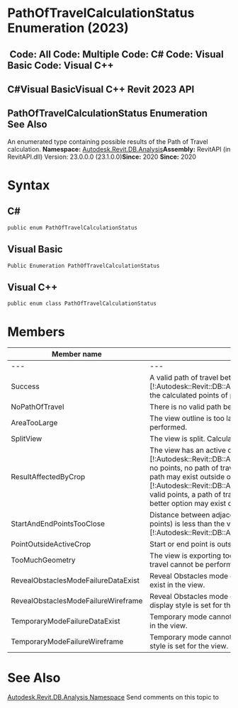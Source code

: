 # PathOfTravelCalculationStatus Enumeration (2023)

﻿
 Code: All Code: Multiple Code: C# Code: Visual Basic Code: Visual C++   
---  
C#Visual BasicVisual C++
Revit 2023 API  
---  
PathOfTravelCalculationStatus Enumeration  
See Also  
---  
An enumerated type containing possible results of the Path of Travel calculation. 
**Namespace:** [Autodesk.Revit.DB.Analysis](958e2e12-587d-f188-5d7b-f13d7dbfdf48.md "Autodesk.Revit.DB.Analysis Namespace")**Assembly:** RevitAPI (in RevitAPI.dll) Version: 23.0.0.0 (23.1.0.0)**Since:** 2020 **Since:** 2020 
# Syntax
C#  
---  
```text
public enum PathOfTravelCalculationStatus
```
  
Visual Basic  
---  
```text
Public Enumeration PathOfTravelCalculationStatus
```
  
Visual C++  
---  
```text
public enum class PathOfTravelCalculationStatus
```
  
# Members
| Member name | Description |
| --- | --- |
| --- | --- |
| Success | A valid path of travel between the two points was found. Use [!:Autodesk::Revit::DB::Analysis::PathOfTravel::GetCurveLoop] to retrieve the calculated points of path of travel. |
| NoPathOfTravel | There is no valid path between the two points. |
| AreaTooLarge | The view outline is too large. Calculation of the path of travel cannot be performed. |
| SplitView | The view is split. Calculation of the path of travel cannot be performed. |
| ResultAffectedByCrop | The view has an active crop region set. If [!:Autodesk::Revit::DB::Analysis::PathOfTravel::GetCurveLoop] contains no points, no path of travel was found inside the crop region, but a valid path may exist outside of it. If [!:Autodesk::Revit::DB::Analysis::PathOfTravel::GetCurveLoop] contains valid points, a path of travel was found inside the crop region, but a better option may exist outside of it. |
| StartAndEndPointsTooClose | Distance between adjacent points of path of travel (start, end and way points) is less than the value of [!:Autodesk::Revit::DB::Analysis::RouteAnalysisSettings::MinimumLength]. |
| PointOutsideActiveCrop | Start or end point is outside the active view crop. |
| TooMuchGeometry | The view is exporting too much geometry. Calculation of the path of travel cannot be performed. |
| RevealObstaclesModeFailureDataExist | Reveal Obstacles mode cannot be set for the view because analysis data exist in the view. |
| RevealObstaclesModeFailureWireframe | Reveal Obstacles mode cannot be set for the view because wireframe display style is set for the view. |
| TemporaryModeFailureDataExist | Temporary mode cannot be set for the view because analysis data exist in the view. |
| TemporaryModeFailureWireframe | Temporary mode cannot be set for the view because wireframe display style is set for the view. |

# See Also
[Autodesk.Revit.DB.Analysis Namespace](958e2e12-587d-f188-5d7b-f13d7dbfdf48.md "Autodesk.Revit.DB.Analysis Namespace")
Send comments on this topic to 